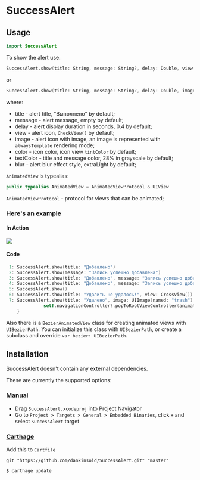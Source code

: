 # SuccessAlert

## Usage
```swift
import SuccessAlert
```
To show the alert use:
```swift
SuccessAlert.show(title: String, message: String?, delay: Double, view: AnimatedView?, color: UIColor?, textColor: UIColor?, blur: UIBlurEffectStyle?, completion: (() -> ())?)
```
or 
```swift
SuccessAlert.show(title: String, message: String?, delay: Double, image: UIImage, color: UIColor?, textColor: UIColor?, blur: UIBlurEffectStyle?, completion: (() -> ())?)
```
where:
* title - alert title, "Выполнено" by default;
* message - alert message, empty by default;
* delay - alert display duration in seconds, 0.4 by default;
* view - alert icon, `CheckView()` by default;
* image - alert icon with image, an image is represented with `alwaysTemplate` rendering mode;
* color - icon color, icon view `tintColor` by default;
* textColor - title and message color, 28% in grayscale by default;
* blur - alert blur effect style, extraLight by default;

`AnimatedView` is typealias: 
```swift
public typealias AnimatedView = AnimatedViewProtocol & UIView
```
`AnimatedViewProtocol` - protocol for views that can be animated;

### Here's an example
#### In Action
<div style="height:300pt">
<img src="https://psv4.userapi.com/c848136/u73750576/docs/d12/2ae39bfdc481/IMG_9444_TRIM.gif?extra=auhHYZPO_okWhCm_eBB3avmjSvNXhahub9Vv-sEyL-jCzKiDAke02Y6_d76CtkEPnxeUyElSD_Lwj-edXu4oecB9NC96vFKZKnIHA3WDZbuPudL-_OM0Qx9VnD4pqpj0jr_wu6wEGg">
<div>

#### Code

```swift
 1: SuccessAlert.show(title: "Добавлено")
 2: SuccessAlert.show(message: "Запись успешно добавлена")
 3: SuccessAlert.show(title: "Добавлено", message: "Запись успешно добавлена", color: .white, textColor: .white, blur: .dark)
 4: SuccessAlert.show(title: "Добавлено", message: "Запись успешно добавлена", color: AppColor.green, textColor: AppColor.green)
 5: SuccessAlert.show()
 6: SuccessAlert.show(title: "Удалить не удалось!", view: CrossView())
 7: SuccessAlert.show(title: "Удалено", image: UIImage(named: "trash")!, color: AppColor.gray) {
              self.navigationController?.popToRootViewController(animated: true)
    }
```

Also there is a `BezierAnimatedView` class for creating animated views with `UIBezierPath`. You can initialize this class with `UIBezierPath`, or create a subclass and override `var bezier: UIBezierPath`.

## Installation

SuccessAlert doesn't contain any external dependencies.

These are currently the supported options:

### Manual

* Drag `SuccessAlert.xcodeproj` into Project Navigator
* Go to `Project > Targets > General > Embedded Binaries`, click `+` and select `SuccessAlert` target

### [Carthage](https://github.com/Carthage/Carthage)

Add this to `Cartfile`

```
git "https://github.com/dankinsoid/SuccessAlert.git" "master"
```

```bash
$ carthage update
```

